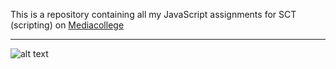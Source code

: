 This is a repository containing all my JavaScript assignments for SCT (scripting) on [Mediacollege](https://www.ma-web.nl/)

---

![alt text](https://www.ma-web.nl/static/vector/Logo_blok.svg)